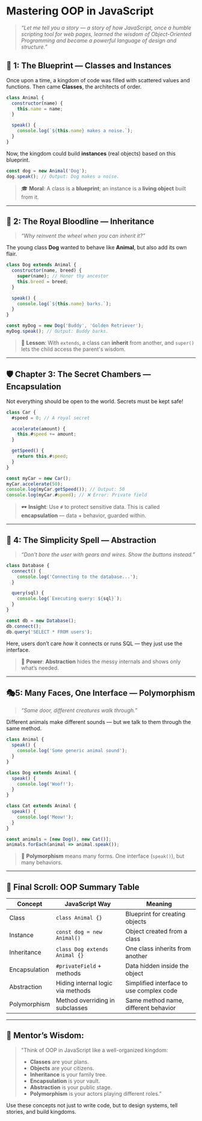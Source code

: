 # Mastering OOP in JavaScript

> *“Let me tell you a story — a story of how JavaScript, once a humble scripting tool for web pages, learned the wisdom of Object-Oriented Programming and became a powerful language of design and structure.”*


## 🏰 1: The Blueprint — **Classes and Instances**

Once upon a time, a kingdom of code was filled with scattered values and functions. Then came **Classes**, the architects of order.

```javascript
class Animal {
  constructor(name) {
    this.name = name;
  }

  speak() {
    console.log(`${this.name} makes a noise.`);
  }
}
```

Now, the kingdom could build **instances** (real objects) based on this blueprint.

```javascript
const dog = new Animal('Dog');
dog.speak(); // Output: Dog makes a noise.
```

> 🎓 **Moral**: A class is a **blueprint**; an instance is a **living object** built from it.

---

## 👑 2: The Royal Bloodline — **Inheritance**

> *“Why reinvent the wheel when you can inherit it?”*

The young class **Dog** wanted to behave like **Animal**, but also add its own flair.

```javascript
class Dog extends Animal {
  constructor(name, breed) {
    super(name); // Honor thy ancestor
    this.breed = breed;
  }

  speak() {
    console.log(`${this.name} barks.`);
  }
}

const myDog = new Dog('Buddy', 'Golden Retriever');
myDog.speak(); // Output: Buddy barks.
```

> 🧠 **Lesson**: With `extends`, a class can **inherit** from another, and `super()` lets the child access the parent's wisdom.

---

## 🛡️ Chapter 3: The Secret Chambers — **Encapsulation**

Not everything should be open to the world. Secrets must be kept safe!

```javascript
class Car {
  #speed = 0; // A royal secret

  accelerate(amount) {
    this.#speed += amount;
  }

  getSpeed() {
    return this.#speed;
  }
}

const myCar = new Car();
myCar.accelerate(50);
console.log(myCar.getSpeed()); // Output: 50
console.log(myCar.#speed); // ❌ Error: Private field
```

> 🕶️ **Insight**: Use `#` to protect sensitive data. This is called **encapsulation** — data + behavior, guarded within.

---

## 🧱 4: The Simplicity Spell — **Abstraction**

> *“Don't bore the user with gears and wires. Show the buttons instead.”*

```javascript
class Database {
  connect() {
    console.log('Connecting to the database...');
  }

  query(sql) {
    console.log(`Executing query: ${sql}`);
  }
}

const db = new Database();
db.connect();
db.query('SELECT * FROM users');
```

Here, users don’t care *how* it connects or runs SQL — they just use the interface.

> 🧩 **Power**: **Abstraction** hides the messy internals and shows only what’s needed.

---

## 🎭5: Many Faces, One Interface — **Polymorphism**

> *“Same door, different creatures walk through.”*

Different animals make different sounds — but we talk to them through the same method.

```javascript
class Animal {
  speak() {
    console.log('Some generic animal sound');
  }
}

class Dog extends Animal {
  speak() {
    console.log('Woof!');
  }
}

class Cat extends Animal {
  speak() {
    console.log('Meow!');
  }
}

const animals = [new Dog(), new Cat()];
animals.forEach(animal => animal.speak());
```

> 🔄 **Polymorphism** means many forms. One interface (`speak()`), but many behaviors.

---

## 🧠 Final Scroll: OOP Summary Table

| Concept       | JavaScript Way                    | Meaning                                  |
| ------------- | --------------------------------- | ---------------------------------------- |
| Class         | `class Animal {}`                 | Blueprint for creating objects           |
| Instance      | `const dog = new Animal()`        | Object created from a class              |
| Inheritance   | `class Dog extends Animal {}`     | One class inherits from another          |
| Encapsulation | `#privateField` + methods         | Data hidden inside the object            |
| Abstraction   | Hiding internal logic via methods | Simplified interface to use complex code |
| Polymorphism  | Method overriding in subclasses   | Same method name, different behavior     |

---

## 🧙 Mentor’s Wisdom:

> "Think of OOP in JavaScript like a well-organized kingdom:
>
> * **Classes** are your plans.
> * **Objects** are your citizens.
> * **Inheritance** is your family tree.
> * **Encapsulation** is your vault.
> * **Abstraction** is your public stage.
> * **Polymorphism** is your actors playing different roles.”

Use these concepts not just to write code, but to design systems, tell stories, and build kingdoms.

 
